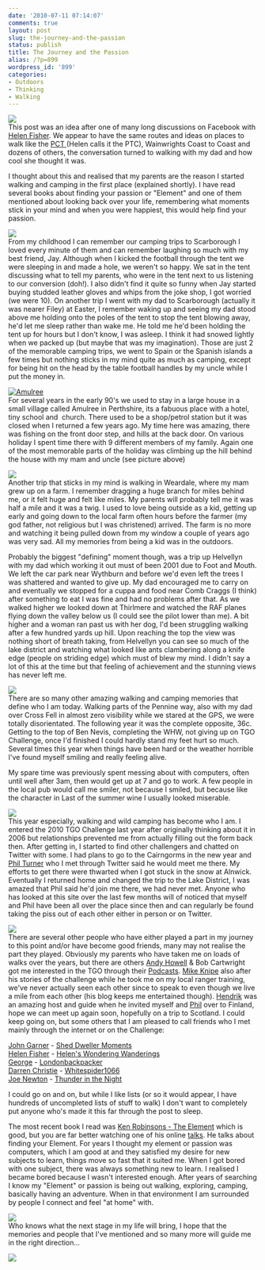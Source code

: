 ```yaml
---
date: '2010-07-11 07:14:07'
comments: true
layout: post
slug: the-journey-and-the-passion
status: publish
title: The Journey and the Passion
alias: /?p=899
wordpress_id: '899'
categories:
- Outdoors
- Thinking
- Walking
---
```


[![](http://www.stevenhorner.com/wp-content/uploads/2010/07/Crinkle-Crags-09-08-06-024.jpg)](http://www.stevenhorner.com/wp-content/uploads/2010/07/Crinkle-Crags-09-08-06-024.jpg)  
This post was an idea after one of many long discussions on Facebook with [Helen Fisher](http://twitter.com/HelenJFisher/). We appear to have the same routes and ideas on places to walk like the [PCT ](http://en.wikipedia.org/wiki/Pacific_Crest_Trail)(Helen calls it the PTC), Wainwrights Coast to Coast and dozens of others, the conversation turned to walking with my dad and how cool she thought it was.  
<!-- more -->
I thought about this and realised that my parents are the reason I started walking and camping in the first place (explained shortly). I have read several books about finding your passion or "Element" and one of them mentioned about looking back over your life, remembering what moments stick in your mind and when you were happiest, this would help find your passion.  

[![](http://www.stevenhorner.com/wp-content/uploads/2010/07/Jay-Steven.jpg)](http://www.stevenhorner.com/wp-content/uploads/2010/07/Jay-Steven.jpg)  
From my childhood I can remember our camping trips to Scarborough I loved every minute of them and can remember laughing so much with my best friend, Jay. Although when I kicked the football through the tent we were sleeping in and made a hole, we weren't so happy. We sat in the tent discussing what to tell my parents, who were in the tent next to us listening to our conversion (doh!). I also didn't find it quite so funny when Jay started buying studded leather gloves and whips from the joke shop, I got worried (we were 10). On another trip I went with my dad to Scarborough (actually it was nearer Filey) at Easter, I remember waking up and seeing my dad stood above me holding onto the poles of the tent to stop the tent blowing away, he'd let me sleep rather than wake me. He told me he'd been holding the tent up for hours but I don't know, I was asleep. I think it had snowed lightly when we packed up (but maybe that was my imagination). Those are just 2 of the memorable camping trips, we went to Spain or the Spanish islands a few times but nothing sticks in my mind quite as much as camping, except for being hit on the head by the table football handles by my uncle while I put the money in.  

[![Amulree](http://www.stevenhorner.com/wp-content/uploads/2010/07/2009_07_23_20_17_181.jpg)](http://www.stevenhorner.com/wp-content/uploads/2010/07/2009_07_23_20_17_181.jpg)  
For several years in the early 90's we used to stay in a large house in a small village called Amulree in Perthshire, its a fabuous place with a hotel, tiny school and  church. There used to be a shop/petrol station but it was closed when I returned a few years ago. My time here was amazing, there was fishing on the front door step, and hills at the back door. On various holiday I spent time there with 9 different members of my family. Again one of the most memorable parts of the holiday was climbing up the hill behind the house with my mam and uncle (see picture above)   

[![](http://www.stevenhorner.com/wp-content/uploads/2010/07/2009_07_23_20_18_371.jpg)](http://www.stevenhorner.com/wp-content/uploads/2010/07/2009_07_23_20_18_371.jpg)  
Another trip that sticks in my mind is walking in Weardale, where my mam grew up on a farm. I remember dragging a huge branch for miles behind me, or it felt huge and felt like miles. My parents will probably tell me it was half a mile and it was a twig. I used to love being outside as a kid, getting up early and going down to the local farm often hours before the farmer (my god father, not religious but I was christened) arrived. The farm is no more and watching it being pulled down from my window a couple of years ago was very sad. All my memories from being a kid was in the outdoors.  

Probably the biggest "defining" moment though, was a trip up Helvellyn with my dad which working it out must of been 2001 due to Foot and Mouth. We left the car park near Wythburn and before we'd even left the trees I was shattered and wanted to give up. My dad encouraged me to carry on and eventually we stopped for a cuppa and food near Comb Craggs (I think) after something to eat I was fine and had no problems after that. As we walked higher we looked down at Thirlmere and watched the RAF planes flying down the valley below us (I could see the pilot lower than me). A bit higher and a woman ran past us with her dog, I'd been struggling walking after a few hundred yards up hill. Upon reaching the top the view was nothing short of breath taking, from Helvellyn you can see so much of the lake district and watching what looked like ants clambering along a knife edge (people on striding edge) which must of blew my mind. I didn't say a lot of this at the time but that feeling of achievement and the stunning views has never left me.  

[![](http://www.stevenhorner.com/wp-content/uploads/2010/07/West-Highland-Way-260.jpg)](http://www.stevenhorner.com/wp-content/uploads/2010/07/West-Highland-Way-260.jpg)  
There are so many other amazing walking and camping memories that define who I am today. Walking parts of the Pennine way, also with my dad over Cross Fell in almost zero visibility while we stared at the GPS, we were totally disorientated. The following year it was the complete opposite, 36c. Getting to the top of Ben Nevis, completing the WHW, not giving up on TGO Challenge, once I'd finished I could hardly stand my feet hurt so much. Several times this year when things have been hard or the weather horrible I've found myself smiling and really feeling alive.  

My spare time was previously spent messing about with computers, often until well after 3am, then would get up at 7 and go to work. A few people in the local pub would call me smiler, not because I smiled, but because like the character in Last of the summer wine I usually looked miserable.  

[![](http://www.stevenhorner.com/wp-content/uploads/2010/07/IMG_0374.jpg)](http://www.stevenhorner.com/wp-content/uploads/2010/07/IMG_0374.jpg)  
This year especially, walking and wild camping has become who I am. I entered the 2010 TGO Challenge last year after originally thinking about it in 2006 but relationships prevented me from actually filling out the form back then. After getting in, I started to find other challengers and chatted on Twitter with some. I had plans to go to the Cairngorms in the new year and [Phil Turner](http://twitter.com/lightw8outdoors) who I met through Twitter said he would meet me there. My efforts to get there were thwarted when I got stuck in the snow at Alnwick. Eventually I returned home and changed the trip to the Lake District, I was amazed that Phil said he'd join me there, we had never met. Anyone who has looked at this site over the last few months will of noticed that myself and Phil have been all over the place since then and can regularly be found taking the piss out of each other either in person or on Twitter.  

[![](http://www.stevenhorner.com/wp-content/uploads/2010/07/Finland-2010-068.jpg)](http://www.stevenhorner.com/wp-content/uploads/2010/07/Finland-2010-068.jpg)  
There are several other people who have either played a part in my journey to this point and/or have become good friends, many may not realise the part they played. Obviously my parents who have taken me on loads of walks over the years, but there are others [Andy Howell](https://twitter.com/mustbethisway) & Bob Cartwright got me interested in the TGO through their [Podcasts](http://www.theoutdoorsstation.co.uk/). [Mike Knipe](http://northernpies.blogspot.com/) also after his stories of the challenge while he took me on my local ranger training, we've never actually seen each other since to speak to even though we live a mile from each other (his blog keeps me entertained though). [Hendrik](http://twitter.com/hendrikmorkel) was an amazing host and guide when he invited myself and [Phil](http://twitter.com/lightw8outdoors) over to Finland, hope we can meet up again soon, hopefully on a trip to Scotland. I could keep going on, but some others that I am pleased to call friends who I met mainly through the internet or on the Challenge:  

[John Garner](http://twitter.com/sheddweller10) - [Shed Dweller Moments](http://sheddwellersmoments.blogspot.com/)  
[Helen Fisher](http://twitter.com/HelenJFisher) - [Helen's Wondering Wanderings](http://helenswonderings.blogspot.com/)  
[George](http://twitter.com/londonbackpackr) - [Londonbackpacker](http://londonbackpackers.blogspot.com/)  
[Darren Christie](http://twitter.com/whitespider1066) - [Whitespider1066](http://whitespider1066.com/)  
[Joe Newton](http://twitter.com/tordenomnatten) - [Thunder in the Night](http://thunderinthenight.blogspot.com)  

I could go on and on, but while I like lists (or so it would appear, I have hundreds of uncompleted lists of stuff to walk) I don't want to completely put anyone who's made it this far through the post to sleep.  

The most recent book I read was [Ken Robinsons - The Element](http://www.amazon.co.uk/gp/product/0141045256?ie=UTF8&tag=faitocom-21&linkCode=as2&camp=1634&creative=19450&creativeASIN=0141045256) which is good, but you are far better watching one of his online [talks](http://www.youtube.com/watch?v=r9LelXa3U_I). He talks about finding your Element. For years I thought my element or passion was computers, which I am good at and they satisfied my desire for new subjects to learn, things move so fast that it suited me. When I got bored with one subject, there was always something new to learn. I realised I became bored because I wasn't interested enough. After years of searching I know my "Element" or passion is being out walking, exploring, camping, basically having an adventure. When in that environment I am surrounded by people I connect and feel "at home" with.  

[![](http://www.stevenhorner.com/wp-content/uploads/2010/07/Crossfell-Camp-024.jpg)](http://www.stevenhorner.com/wp-content/uploads/2010/07/Crossfell-Camp-024.jpg)  
Who knows what the next stage in my life will bring, I hope that the memories and people that I've mentioned and so many more will guide me in the right direction...  

[![](http://www.stevenhorner.com/wp-content/uploads/2010/07/DSC00975.jpg)](http://www.stevenhorner.com/wp-content/uploads/2010/07/DSC00975.jpg)
